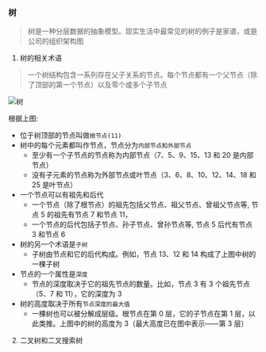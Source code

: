 ### 树

> 树是一种分层数据的抽象模型。现实生活中最常见的树的例子是家谱，或是公司的组织架构图

1. 树的相关术语

> 一个树结构包含一系列存在父子关系的节点。每个节点都有一个父节点（除了顶部的第一个节点）以及零个或多个子节点

![树](https://upload-images.jianshu.io/upload_images/5983146-622ae748070d13f2.png?imageMogr2/auto-orient/strip%7CimageView2/2/w/1240)

根据上图:

- 位于树顶部的节点叫做`根节点(11)`
- 树中的每个元素都叫作节点，节点分为`内部节点和外部节点`
  - 至少有一个子节点的节点称为内部节点（7、5、9、15、13 和 20 是内部节点）
  - 没有子元素的节点称为外部节点或叶节点（3、6、8、10、12、14、18 和 25 是叶节点）
- 一个节点可以有祖先和后代
  - 一个节点（除了根节点）的祖先包括父节点、祖父节点、曾祖父节点等, 节点 5 的祖先有节点 7 和节点 11，
  - 一个节点的后代包括子节点、孙子节点、曾孙节点等, 节点 5 后代有节点 3 和节点 6
- 树的另一个术语是`子树`
  - 子树由节点和它的后代构成。例如，节点 13、12 和 14 构成了上图中树的一棵子树
- 节点的一个属性是`深度`
  - 节点的深度取决于它的祖先节点的数量。比如，节点 3 有 3 个祖先节点（5、7 和 11），它的深度为 3
- 树的高度取决于所有`节点深度的最大值`
  - 一棵树也可以被分解成层级。根节点在第 0 层，它的子节点在第 1 层，以此类推。上图中的树的高度为 3（最大高度已在图中表示——第 3 层）

2. 二叉树和二叉搜索树
